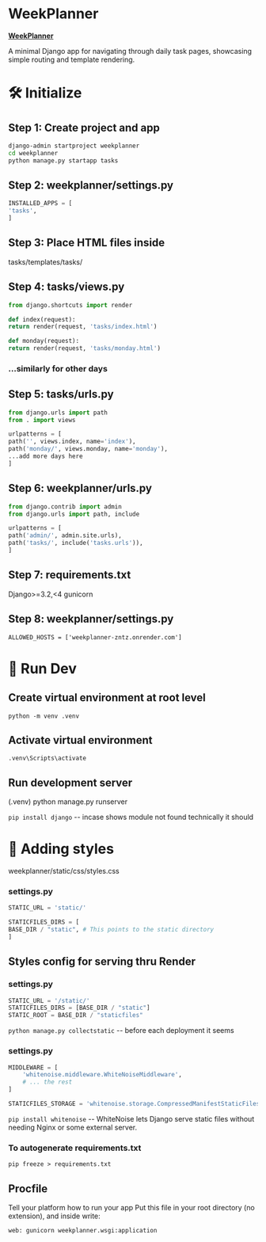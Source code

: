 # WeekPlanner

[**WeekPlanner**](https://weekplanner-zntz.onrender.com/tasks/)

A minimal Django app for navigating through daily task pages, showcasing simple routing and template rendering.

# 🛠️ Initialize

## Step 1: Create project and app

```bash
django-admin startproject weekplanner
cd weekplanner
python manage.py startapp tasks
```

## Step 2: weekplanner/settings.py

```python
INSTALLED_APPS = [
'tasks',
]
```

## Step 3: Place HTML files inside

tasks/templates/tasks/

## Step 4: tasks/views.py

```python
from django.shortcuts import render

def index(request):
return render(request, 'tasks/index.html')

def monday(request):
return render(request, 'tasks/monday.html')
```

### ...similarly for other days

## Step 5: tasks/urls.py

```python
from django.urls import path
from . import views

urlpatterns = [
path('', views.index, name='index'),
path('monday/', views.monday, name='monday'),
...add more days here
]
```

## Step 6: weekplanner/urls.py

```python
from django.contrib import admin
from django.urls import path, include

urlpatterns = [
path('admin/', admin.site.urls),
path('tasks/', include('tasks.urls')),
]
```

## Step 7: requirements.txt

Django>=3.2,<4
gunicorn

## Step 8: weekplanner/settings.py

```ALLOWED_HOSTS = ['weekplanner-zntz.onrender.com']```

# 🚀 Run Dev

## Create virtual environment at root level

`python -m venv .venv`

## Activate virtual environment

```.venv\Scripts\activate```

## Run development server

(.venv) python manage.py runserver

`pip install django` -- incase shows module not found
technically it should

# 👀 Adding styles

weekplanner/static/css/styles.css

### settings.py

```python
STATIC_URL = 'static/'

STATICFILES_DIRS = [
BASE_DIR / "static", # This points to the static directory
]
```

## Styles config for serving thru Render

### settings.py

```python
STATIC_URL = '/static/'
STATICFILES_DIRS = [BASE_DIR / "static"]
STATIC_ROOT = BASE_DIR / "staticfiles"
```

`python manage.py collectstatic` -- before each deployment it seems

### settings.py

```python
MIDDLEWARE = [
    'whitenoise.middleware.WhiteNoiseMiddleware',
    # ... the rest
]

STATICFILES_STORAGE = 'whitenoise.storage.CompressedManifestStaticFilesStorage'
```

`pip install whitenoise` -- WhiteNoise lets Django serve static files without needing Nginx or some external server.

### To autogenerate requirements.txt

`pip freeze > requirements.txt`

## Procfile

Tell your platform how to run your app
Put this file in your root directory (no extension), and inside write:

`web: gunicorn weekplanner.wsgi:application`
